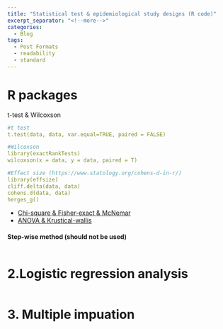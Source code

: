 ```yaml
---
title: "Statistical test & epidemiological study designs (R code)"
excerpt_separator: "<!--more-->"
categories:
  - Blog
tags:
  - Post Formats
  - readability
  - standard
---
```

# R packages

t-test & Wilcoxson
```yaml
#t test 
t.test(data, data, var.equal=TRUE, paired = FALSE)

#Wilcoxson
library(exactRankTests)
wilcoxson(x = data, y = data, paired = T)

#Effect size (https://www.statology.org/cohens-d-in-r/)
library(effsize)
cliff.delta(data, data)
cohens.d(data, data)
herges_g()
```
- [Chi-square & Fisher-exact & McNemar](https://github.com/Hiroki-Ando1998/R/blob/main/Statistical%20tests%20%26%20epidemiological%20study%20design/1_B_Chi_Fisher_Mcneman.R)
- [ANOVA & Krustical-wallis](https://github.com/Hiroki-Ando1998/R/blob/main/Statistical%20tests%20%26%20epidemiological%20study%20design/1_C_ANOVA_Krustical-wallis.R)


#### Step-wise method (should not be used)
```yaml

```


# 2.Logistic regression analysis


```yaml

```


# 3. Multiple impuation


```yaml

```



